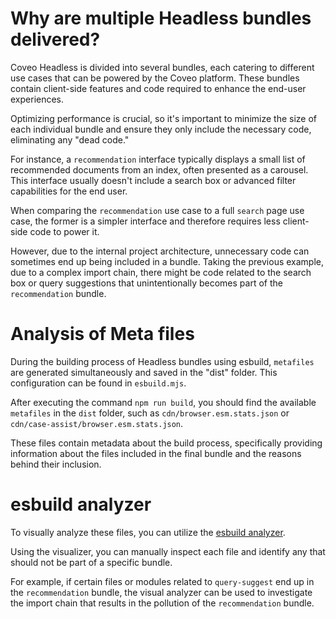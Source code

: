 # Why are multiple Headless bundles delivered?

Coveo Headless is divided into several bundles, each catering to different use cases that can be powered by the Coveo platform. These bundles contain client-side features and code required to enhance the end-user experiences.

Optimizing performance is crucial, so it's important to minimize the size of each individual bundle and ensure they only include the necessary code, eliminating any "dead code."

For instance, a `recommendation` interface typically displays a small list of recommended documents from an index, often presented as a carousel. This interface usually doesn't include a search box or advanced filter capabilities for the end user.

When comparing the `recommendation` use case to a full `search` page use case, the former is a simpler interface and therefore requires less client-side code to power it.

However, due to the internal project architecture, unnecessary code can sometimes end up being included in a bundle. Taking the previous example, due to a complex import chain, there might be code related to the search box or query suggestions that unintentionally becomes part of the `recommendation` bundle.

# Analysis of Meta files

During the building process of Headless bundles using esbuild, `metafiles` are generated simultaneously and saved in the "dist" folder. This configuration can be found in `esbuild.mjs`.

After executing the command `npm run build`, you should find the available `metafiles` in the `dist` folder, such as `cdn/browser.esm.stats.json` or `cdn/case-assist/browser.esm.stats.json`.

These files contain metadata about the build process, specifically providing information about the files included in the final bundle and the reasons behind their inclusion.

# esbuild analyzer

To visually analyze these files, you can utilize the [esbuild analyzer](esbuild.github.io/analyze/).

Using the visualizer, you can manually inspect each file and identify any that should not be part of a specific bundle.

For example, if certain files or modules related to `query-suggest` end up in the `recommendation` bundle, the visual analyzer can be used to investigate the import chain that results in the pollution of the `recommendation` bundle.
